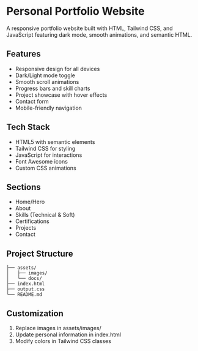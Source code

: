 # Personal Portfolio Website

A responsive portfolio website built with HTML, Tailwind CSS, and JavaScript featuring dark mode, smooth animations, and semantic HTML.

## Features

- Responsive design for all devices
- Dark/Light mode toggle
- Smooth scroll animations
- Progress bars and skill charts
- Project showcase with hover effects
- Contact form
- Mobile-friendly navigation

## Tech Stack

- HTML5 with semantic elements
- Tailwind CSS for styling
- JavaScript for interactions
- Font Awesome icons
- Custom CSS animations

## Sections

- Home/Hero
- About
- Skills (Technical & Soft)
- Certifications
- Projects
- Contact

## Project Structure

```
├── assets/
│   ├── images/
│   └── docs/
├── index.html
├── output.css
└── README.md
```

## Customization

1. Replace images in assets/images/
2. Update personal information in index.html
3. Modify colors in Tailwind CSS classes
